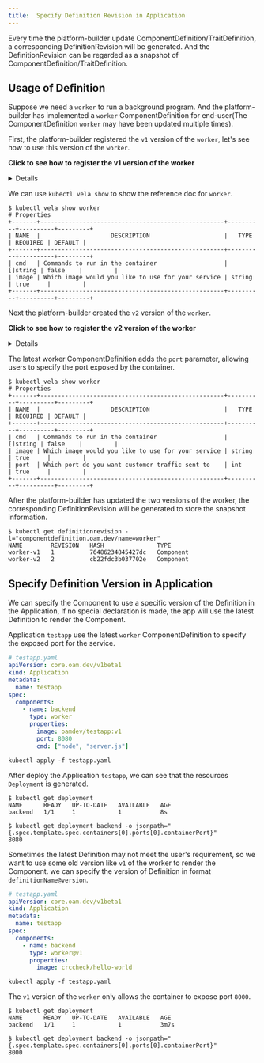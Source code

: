 ```yaml
---
title:  Specify Definition Revision in Application
---
```


Every time the platform-builder update ComponentDefinition/TraitDefinition, a corresponding DefinitionRevision will be generated.
And the DefinitionRevision can be regarded as a snapshot of ComponentDefinition/TraitDefinition.

## Usage of Definition

Suppose we need a `worker` to run a background program. And the platform-builder has implemented a `worker` 
ComponentDefinition for end-user(The ComponentDefinition `worker` may have been updated multiple times).


First, the platform-builder registered the `v1` version of the `worker`, let's see how to use this version of the `worker`.

**Click to see how to register the v1 version of the worker**
<details>

```shell
kubectl apply -f https://raw.githubusercontent.com/oam-dev/kubevela/master/docs/examples/definition-revision/worker-v1.yaml
```

</details>

We can use `kubectl vela show` to show the reference doc for `worker`.

```shell
$ kubectl vela show worker
# Properties
+-------+----------------------------------------------------+----------+----------+---------+
| NAME  |                    DESCRIPTION                     |   TYPE   | REQUIRED | DEFAULT |
+-------+----------------------------------------------------+----------+----------+---------+
| cmd   | Commands to run in the container                   | []string | false    |         |
| image | Which image would you like to use for your service | string   | true     |         |
+-------+----------------------------------------------------+----------+----------+---------+
```

Next the platform-builder created the `v2` version of the `worker`.

**Click to see how to register the v2 version of the worker**
<details>

```shell
kubectl apply -f https://raw.githubusercontent.com/oam-dev/kubevela/master/docs/examples/definition-revision/worker-v2.yaml
```

</details>

The latest worker ComponentDefinition adds the `port` parameter, allowing users to specify the port exposed by the container.

```shell
$ kubectl vela show worker
# Properties
+-------+----------------------------------------------------+----------+----------+---------+
| NAME  |                    DESCRIPTION                     |   TYPE   | REQUIRED | DEFAULT |
+-------+----------------------------------------------------+----------+----------+---------+
| cmd   | Commands to run in the container                   | []string | false    |         |
| image | Which image would you like to use for your service | string   | true     |         |
| port  | Which port do you want customer traffic sent to    | int      | true     |         |
+-------+----------------------------------------------------+----------+----------+---------+
```

After the platform-builder has updated the two versions of the worker, the corresponding DefinitionRevision will 
be generated to store the snapshot information.

```shell
$ kubectl get definitionrevision -l="componentdefinition.oam.dev/name=worker"
NAME        REVISION   HASH               TYPE
worker-v1   1          76486234845427dc   Component
worker-v2   2          cb22fdc3b037702e   Component
```

## Specify Definition Version in Application

We can specify the Component to use a specific version of the Definition in the Application,
If no special declaration is made, the app will use the latest Definition to render the Component.

Application `testapp` use the latest `worker` ComponentDefinition to specify the exposed port for the service.

```yaml
# testapp.yaml
apiVersion: core.oam.dev/v1beta1
kind: Application
metadata:
  name: testapp
spec:
  components:
    - name: backend
      type: worker
      properties:
        image: oamdev/testapp:v1
        port: 8080
        cmd: ["node", "server.js"]
```

```shell
kubectl apply -f testapp.yaml
```

After deploy the Application `testapp`, we can see that the resources `Deployment` is generated.

```shell
$ kubectl get deployment
NAME      READY   UP-TO-DATE   AVAILABLE   AGE
backend   1/1     1            1           8s

$ kubectl get deployment backend -o jsonpath="{.spec.template.spec.containers[0].ports[0].containerPort}"
8080
```

Sometimes the latest Definition may not meet the user's requirement, so we want to use some old version like `v1` of the worker to render the Component.
we can specify the version of Definition in format `definitionName@version`.

```yaml
# testapp.yaml
apiVersion: core.oam.dev/v1beta1
kind: Application
metadata:
  name: testapp
spec:
  components:
    - name: backend
      type: worker@v1
      properties:
        image: crccheck/hello-world
```

```shell
kubectl apply -f testapp.yaml
```

The `v1` version of the `worker` only allows the container to expose port `8000`.

```shell
$ kubectl get deployment
NAME      READY   UP-TO-DATE   AVAILABLE   AGE
backend   1/1     1            1           3m7s

$ kubectl get deployment backend -o jsonpath="{.spec.template.spec.containers[0].ports[0].containerPort}"
8000
```